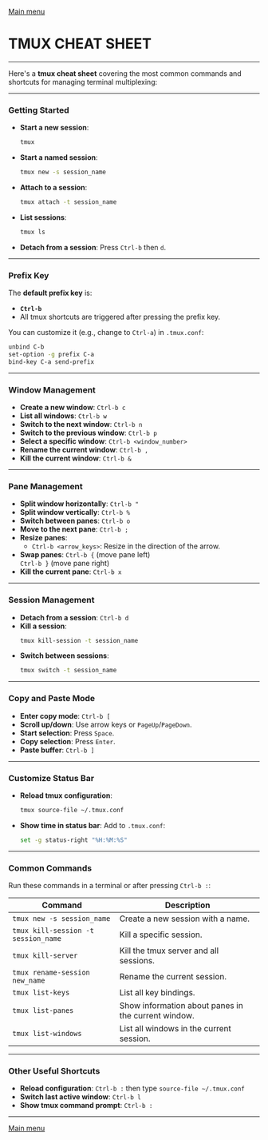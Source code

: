 [Main menu](../../README.md)

# TMUX CHEAT SHEET
---

Here's a **tmux cheat sheet** covering the most common commands and shortcuts for managing terminal multiplexing:

---

### **Getting Started**
- **Start a new session**:
  ```bash
  tmux
  ```
- **Start a named session**:
  ```bash
  tmux new -s session_name
  ```
- **Attach to a session**:
  ```bash
  tmux attach -t session_name
  ```
- **List sessions**:
  ```bash
  tmux ls
  ```
- **Detach from a session**:
  Press `Ctrl-b` then `d`.

---

### **Prefix Key**
The **default prefix key** is:
- **`Ctrl-b`**
- All tmux shortcuts are triggered after pressing the prefix key.

You can customize it (e.g., change to `Ctrl-a`) in `.tmux.conf`:
```bash
unbind C-b
set-option -g prefix C-a
bind-key C-a send-prefix
```

---

### **Window Management**
- **Create a new window**:
  `Ctrl-b c`
- **List all windows**:
  `Ctrl-b w`
- **Switch to the next window**:
  `Ctrl-b n`
- **Switch to the previous window**:
  `Ctrl-b p`
- **Select a specific window**:
  `Ctrl-b <window_number>`
- **Rename the current window**:
  `Ctrl-b ,`
- **Kill the current window**:
  `Ctrl-b &`

---

### **Pane Management**
- **Split window horizontally**:
  `Ctrl-b "`
- **Split window vertically**:
  `Ctrl-b %`
- **Switch between panes**:
  `Ctrl-b o`
- **Move to the next pane**:
  `Ctrl-b ;`
- **Resize panes**:
  - `Ctrl-b <arrow_keys>`: Resize in the direction of the arrow.
- **Swap panes**:
  `Ctrl-b {` (move pane left)  
  `Ctrl-b }` (move pane right)
- **Kill the current pane**:
  `Ctrl-b x`

---

### **Session Management**
- **Detach from a session**:
  `Ctrl-b d`
- **Kill a session**:
  ```bash
  tmux kill-session -t session_name
  ```
- **Switch between sessions**:
  ```bash
  tmux switch -t session_name
  ```

---

### **Copy and Paste Mode**
- **Enter copy mode**:
  `Ctrl-b [`
- **Scroll up/down**:
  Use arrow keys or `PageUp`/`PageDown`.
- **Start selection**:
  Press `Space`.
- **Copy selection**:
  Press `Enter`.
- **Paste buffer**:
  `Ctrl-b ]`

---

### **Customize Status Bar**
- **Reload tmux configuration**:
  ```bash
  tmux source-file ~/.tmux.conf
  ```
- **Show time in status bar**:
  Add to `.tmux.conf`:
  ```bash
  set -g status-right "%H:%M:%S"
  ```

---

### **Common Commands**
Run these commands in a terminal or after pressing `Ctrl-b :`:

| Command                           | Description                                      |
|-----------------------------------|--------------------------------------------------|
| `tmux new -s session_name`        | Create a new session with a name.               |
| `tmux kill-session -t session_name` | Kill a specific session.                       |
| `tmux kill-server`                | Kill the tmux server and all sessions.          |
| `tmux rename-session new_name`    | Rename the current session.                     |
| `tmux list-keys`                  | List all key bindings.                          |
| `tmux list-panes`                 | Show information about panes in the current window. |
| `tmux list-windows`               | List all windows in the current session.        |

---

### **Other Useful Shortcuts**
- **Reload configuration**:
  `Ctrl-b :` then type `source-file ~/.tmux.conf`
- **Switch last active window**:
  `Ctrl-b l`
- **Show tmux command prompt**:
  `Ctrl-b :`

---

[Main menu](../../README.md)
